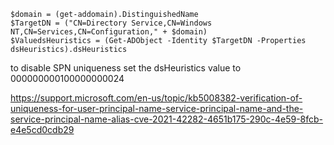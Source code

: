 
```
$domain = (get-addomain).DistinguishedName
$TargetDN = ("CN=Directory Service,CN=Windows NT,CN=Services,CN=Configuration," + $domain)
$ValuedsHeuristics = (Get-ADObject -Identity $TargetDN -Properties dsHeuristics).dsHeuristics
```


to disable SPN uniqueness set the dsHeuristics value to 000000000100000000024

https://support.microsoft.com/en-us/topic/kb5008382-verification-of-uniqueness-for-user-principal-name-service-principal-name-and-the-service-principal-name-alias-cve-2021-42282-4651b175-290c-4e59-8fcb-e4e5cd0cdb29
